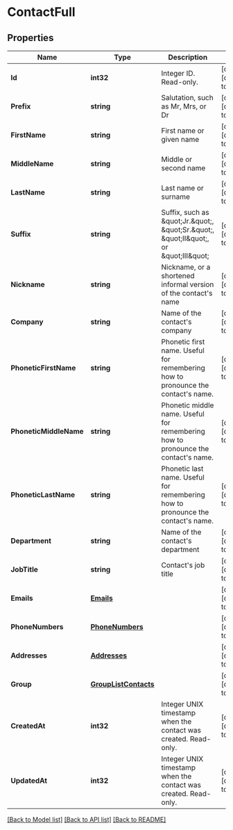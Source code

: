 # ContactFull

## Properties
Name | Type | Description | Notes
------------ | ------------- | ------------- | -------------
**Id** | **int32** | Integer ID. Read-only. | [optional] [default to null]
**Prefix** | **string** | Salutation, such as Mr, Mrs, or Dr | [optional] [default to null]
**FirstName** | **string** | First name or given name | [optional] [default to null]
**MiddleName** | **string** | Middle or second name | [optional] [default to null]
**LastName** | **string** | Last name or surname | [optional] [default to null]
**Suffix** | **string** | Suffix, such as \&quot;Jr.\&quot;, \&quot;Sr.\&quot;, \&quot;II\&quot;, or \&quot;III\&quot; | [optional] [default to null]
**Nickname** | **string** | Nickname, or a shortened informal version of the contact&#39;s name | [optional] [default to null]
**Company** | **string** | Name of the contact&#39;s company | [optional] [default to null]
**PhoneticFirstName** | **string** | Phonetic first name. Useful for remembering how to pronounce the contact&#39;s name. | [optional] [default to null]
**PhoneticMiddleName** | **string** | Phonetic middle name. Useful for remembering how to pronounce the contact&#39;s name. | [optional] [default to null]
**PhoneticLastName** | **string** | Phonetic last name. Useful for remembering how to pronounce the contact&#39;s name. | [optional] [default to null]
**Department** | **string** | Name of the contact&#39;s department | [optional] [default to null]
**JobTitle** | **string** | Contact&#39;s job title | [optional] [default to null]
**Emails** | [**Emails**](Emails.md) |  | [optional] [default to null]
**PhoneNumbers** | [**PhoneNumbers**](PhoneNumbers.md) |  | [optional] [default to null]
**Addresses** | [**Addresses**](Addresses.md) |  | [optional] [default to null]
**Group** | [**GroupListContacts**](GroupListContacts.md) |  | [optional] [default to null]
**CreatedAt** | **int32** | Integer UNIX timestamp when the contact was created. Read-only. | [optional] [default to null]
**UpdatedAt** | **int32** | Integer UNIX timestamp when the contact was created. Read-only. | [optional] [default to null]

[[Back to Model list]](../README.md#documentation-for-models) [[Back to API list]](../README.md#documentation-for-api-endpoints) [[Back to README]](../README.md)


